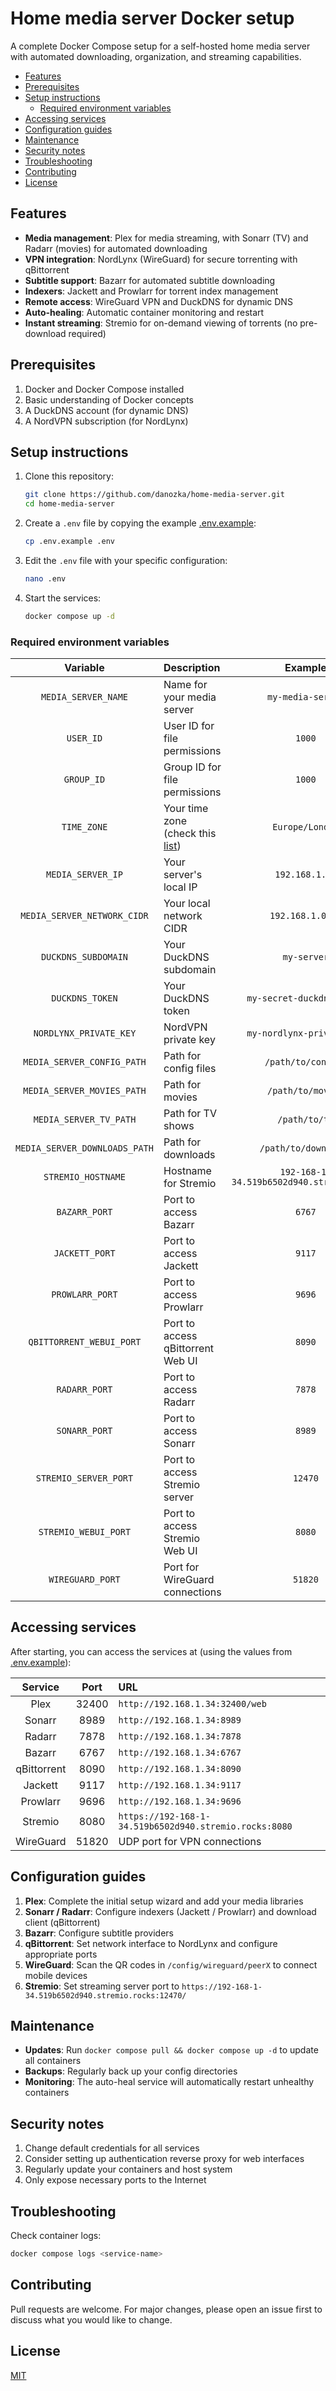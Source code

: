 # Home media server Docker setup
A complete Docker Compose setup for a self-hosted home media server with automated downloading, organization, and 
streaming capabilities.

* [Features](#features)
* [Prerequisites](#prerequisites)
* [Setup instructions](#setup-instructions)
  * [Required environment variables](#required-environment-variables)
* [Accessing services](#accessing-services)
* [Configuration guides](#configuration-guides)
* [Maintenance](#maintenance)
* [Security notes](#security-notes)
* [Troubleshooting](#troubleshooting)
* [Contributing](#contributing)
* [License](#license)

## Features
- **Media management**: Plex for media streaming, with Sonarr (TV) and Radarr (movies) for automated downloading
- **VPN integration**: NordLynx (WireGuard) for secure torrenting with qBittorrent
- **Subtitle support**: Bazarr for automated subtitle downloading
- **Indexers**: Jackett and Prowlarr for torrent index management
- **Remote access**: WireGuard VPN and DuckDNS for dynamic DNS
- **Auto-healing**: Automatic container monitoring and restart
- **Instant streaming**: Stremio for on-demand viewing of torrents (no pre-download required)

## Prerequisites
1. Docker and Docker Compose installed
2. Basic understanding of Docker concepts
3. A DuckDNS account (for dynamic DNS)
4. A NordVPN subscription (for NordLynx)

## Setup instructions
1. Clone this repository:
   ```bash
   git clone https://github.com/danozka/home-media-server.git
   cd home-media-server
   ```
2. Create a `.env` file by copying the example [.env.example](./.env.example):
   ```bash
   cp .env.example .env
   ```
3. Edit the `.env` file with your specific configuration:
   ```bash
   nano .env
   ```
4. Start the services:
   ```bash
   docker compose up -d
   ```
   
### Required environment variables
|           Variable            | Description                                                                                           |                  Example                  |
|:-----------------------------:|:------------------------------------------------------------------------------------------------------|:-----------------------------------------:|
|      `MEDIA_SERVER_NAME`      | Name for your media server                                                                            |             `my-media-server`             |
|           `USER_ID`           | User ID for file permissions                                                                          |                  `1000`                   |
|          `GROUP_ID`           | Group ID for file permissions                                                                         |                  `1000`                   |
|          `TIME_ZONE`          | Your time zone (check this [list](https://en.wikipedia.org/wiki/List_of_tz_database_time_zones#List)) |              `Europe/London`              |
|       `MEDIA_SERVER_IP`       | Your server's local IP                                                                                |              `192.168.1.34`               |
|  `MEDIA_SERVER_NETWORK_CIDR`  | Your local network CIDR                                                                               |             `192.168.1.0/24`              |
|      `DUCKDNS_SUBDOMAIN`      | Your DuckDNS subdomain                                                                                |                `my-server`                |
|        `DUCKDNS_TOKEN`        | Your DuckDNS token                                                                                    |         `my-secret-duckdns-token`         |
|    `NORDLYNX_PRIVATE_KEY`     | NordVPN private key                                                                                   |         `my-nordlynx-private-key`         |
|  `MEDIA_SERVER_CONFIG_PATH`   | Path for config files                                                                                 |            `/path/to/configs`             |
|  `MEDIA_SERVER_MOVIES_PATH`   | Path for movies                                                                                       |             `/path/to/movies`             |
|    `MEDIA_SERVER_TV_PATH`     | Path for TV shows                                                                                     |               `/path/to/tv`               |
| `MEDIA_SERVER_DOWNLOADS_PATH` | Path for downloads                                                                                    |           `/path/to/downloads`            |
|      `STREMIO_HOSTNAME`       | Hostname for Stremio                                                                                  | `192-168-1-34.519b6502d940.stremio.rocks` |
|         `BAZARR_PORT`         | Port to access Bazarr                                                                                 |                  `6767`                   |
|        `JACKETT_PORT`         | Port to access Jackett                                                                                |                  `9117`                   |
|        `PROWLARR_PORT`        | Port to access Prowlarr                                                                               |                  `9696`                   |
|   `QBITTORRENT_WEBUI_PORT`    | Port to access qBittorrent Web UI                                                                     |                  `8090`                   |
|         `RADARR_PORT`         | Port to access Radarr                                                                                 |                  `7878`                   |
|         `SONARR_PORT`         | Port to access Sonarr                                                                                 |                  `8989`                   |
|     `STREMIO_SERVER_PORT`     | Port to access Stremio server                                                                         |                  `12470`                  |
|     `STREMIO_WEBUI_PORT`      | Port to access Stremio Web UI                                                                         |                  `8080`                   |
|       `WIREGUARD_PORT`        | Port for WireGuard connections                                                                        |                  `51820`                  |

## Accessing services
After starting, you can access the services at (using the values from [.env.example](./.env.example)):

|   Service   | Port  | URL                                                    |
|:-----------:|:-----:|:-------------------------------------------------------|
|    Plex     | 32400 | `http://192.168.1.34:32400/web`                        |
|   Sonarr    | 8989  | `http://192.168.1.34:8989`                             |
|   Radarr    | 7878  | `http://192.168.1.34:7878`                             |
|   Bazarr    | 6767  | `http://192.168.1.34:6767`                             |
| qBittorrent | 8090  | `http://192.168.1.34:8090`                             |
|   Jackett   | 9117  | `http://192.168.1.34:9117`                             |
|  Prowlarr   | 9696  | `http://192.168.1.34:9696`                             |
|   Stremio   | 8080  | `https://192-168-1-34.519b6502d940.stremio.rocks:8080` |
|  WireGuard  | 51820 | UDP port for VPN connections                           |

## Configuration guides
1. **Plex**: Complete the initial setup wizard and add your media libraries
2. **Sonarr / Radarr**: Configure indexers (Jackett / Prowlarr) and download client (qBittorrent)
3. **Bazarr**: Configure subtitle providers
4. **qBittorrent**: Set network interface to NordLynx and configure appropriate ports
5. **WireGuard**: Scan the QR codes in `/config/wireguard/peerX` to connect mobile devices
6. **Stremio**: Set streaming server port to `https://192-168-1-34.519b6502d940.stremio.rocks:12470/`

## Maintenance
- **Updates**: Run `docker compose pull && docker compose up -d` to update all containers
- **Backups**: Regularly back up your config directories
- **Monitoring**: The auto-heal service will automatically restart unhealthy containers

## Security notes
1. Change default credentials for all services
2. Consider setting up authentication reverse proxy for web interfaces
3. Regularly update your containers and host system
4. Only expose necessary ports to the Internet

## Troubleshooting
Check container logs:
```bash
docker compose logs <service-name>
```

## Contributing
Pull requests are welcome. For major changes, please open an issue first to discuss what you would like to change.

## License
[MIT](./LICENSE)
